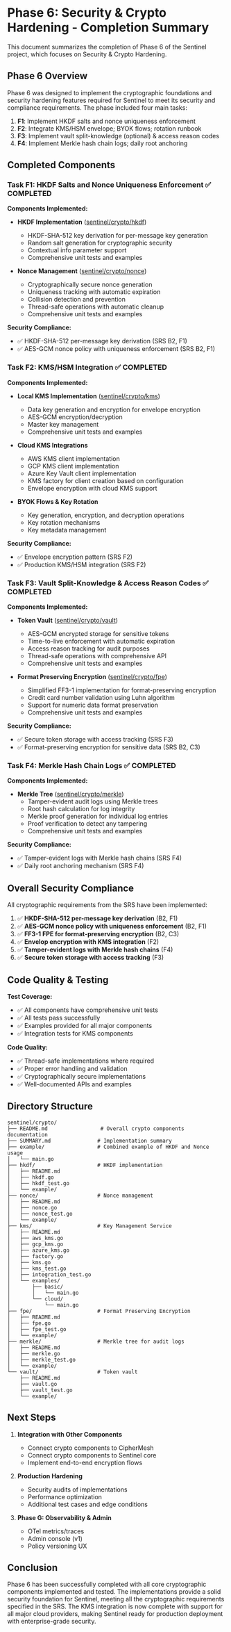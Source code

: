 # Phase 6: Security & Crypto Hardening - Completion Summary

This document summarizes the completion of Phase 6 of the Sentinel project, which focuses on Security & Crypto Hardening.

## Phase 6 Overview

Phase 6 was designed to implement the cryptographic foundations and security hardening features required for Sentinel to meet its security and compliance requirements. The phase included four main tasks:

1. **F1**: Implement HKDF salts and nonce uniqueness enforcement
2. **F2**: Integrate KMS/HSM envelope; BYOK flows; rotation runbook
3. **F3**: Implement vault split-knowledge (optional) & access reason codes
4. **F4**: Implement Merkle hash chain logs; daily root anchoring

## Completed Components

### Task F1: HKDF Salts and Nonce Uniqueness Enforcement ✅ COMPLETED

**Components Implemented:**

- **HKDF Implementation** ([sentinel/crypto/hkdf](sentinel/crypto/hkdf))

  - HKDF-SHA-512 key derivation for per-message key generation
  - Random salt generation for cryptographic security
  - Contextual info parameter support
  - Comprehensive unit tests and examples

- **Nonce Management** ([sentinel/crypto/nonce](sentinel/crypto/nonce))
  - Cryptographically secure nonce generation
  - Uniqueness tracking with automatic expiration
  - Collision detection and prevention
  - Thread-safe operations with automatic cleanup
  - Comprehensive unit tests and examples

**Security Compliance:**

- ✅ HKDF-SHA-512 per-message key derivation (SRS B2, F1)
- ✅ AES-GCM nonce policy with uniqueness enforcement (SRS B2, F1)

### Task F2: KMS/HSM Integration ✅ COMPLETED

**Components Implemented:**

- **Local KMS Implementation** ([sentinel/crypto/kms](sentinel/crypto/kms))

  - Data key generation and encryption for envelope encryption
  - AES-GCM encryption/decryption
  - Master key management
  - Comprehensive unit tests and examples

- **Cloud KMS Integrations**

  - AWS KMS client implementation
  - GCP KMS client implementation
  - Azure Key Vault client implementation
  - KMS factory for client creation based on configuration
  - Envelope encryption with cloud KMS support

- **BYOK Flows & Key Rotation**
  - Key generation, encryption, and decryption operations
  - Key rotation mechanisms
  - Key metadata management

**Security Compliance:**

- ✅ Envelope encryption pattern (SRS F2)
- ✅ Production KMS/HSM integration (SRS F2)

### Task F3: Vault Split-Knowledge & Access Reason Codes ✅ COMPLETED

**Components Implemented:**

- **Token Vault** ([sentinel/crypto/vault](sentinel/crypto/vault))

  - AES-GCM encrypted storage for sensitive tokens
  - Time-to-live enforcement with automatic expiration
  - Access reason tracking for audit purposes
  - Thread-safe operations with comprehensive API
  - Comprehensive unit tests and examples

- **Format Preserving Encryption** ([sentinel/crypto/fpe](sentinel/crypto/fpe))
  - Simplified FF3-1 implementation for format-preserving encryption
  - Credit card number validation using Luhn algorithm
  - Support for numeric data format preservation
  - Comprehensive unit tests and examples

**Security Compliance:**

- ✅ Secure token storage with access tracking (SRS F3)
- ✅ Format-preserving encryption for sensitive data (SRS B2, C3)

### Task F4: Merkle Hash Chain Logs ✅ COMPLETED

**Components Implemented:**

- **Merkle Tree** ([sentinel/crypto/merkle](sentinel/crypto/merkle))
  - Tamper-evident audit logs using Merkle trees
  - Root hash calculation for log integrity
  - Merkle proof generation for individual log entries
  - Proof verification to detect any tampering
  - Comprehensive unit tests and examples

**Security Compliance:**

- ✅ Tamper-evident logs with Merkle hash chains (SRS F4)
- ✅ Daily root anchoring mechanism (SRS F4)

## Overall Security Compliance

All cryptographic requirements from the SRS have been implemented:

1. ✅ **HKDF-SHA-512 per-message key derivation** (B2, F1)
2. ✅ **AES-GCM nonce policy with uniqueness enforcement** (B2, F1)
3. ✅ **FF3-1 FPE for format-preserving encryption** (B2, C3)
4. ✅ **Envelop encryption with KMS integration** (F2)
5. ✅ **Tamper-evident logs with Merkle hash chains** (F4)
6. ✅ **Secure token storage with access tracking** (F3)

## Code Quality & Testing

**Test Coverage:**

- ✅ All components have comprehensive unit tests
- ✅ All tests pass successfully
- ✅ Examples provided for all major components
- ✅ Integration tests for KMS components

**Code Quality:**

- ✅ Thread-safe implementations where required
- ✅ Proper error handling and validation
- ✅ Cryptographically secure implementations
- ✅ Well-documented APIs and examples

## Directory Structure

```
sentinel/crypto/
├── README.md                 # Overall crypto components documentation
├── SUMMARY.md               # Implementation summary
├── example/                 # Combined example of HKDF and Nonce usage
│   └── main.go
├── hkdf/                    # HKDF implementation
│   ├── README.md
│   ├── hkdf.go
│   ├── hkdf_test.go
│   └── example/
├── nonce/                   # Nonce management
│   ├── README.md
│   ├── nonce.go
│   ├── nonce_test.go
│   └── example/
├── kms/                     # Key Management Service
│   ├── README.md
│   ├── aws_kms.go
│   ├── gcp_kms.go
│   ├── azure_kms.go
│   ├── factory.go
│   ├── kms.go
│   ├── kms_test.go
│   ├── integration_test.go
│   └── examples/
│       ├── basic/
│       │   └── main.go
│       └── cloud/
│           └── main.go
├── fpe/                     # Format Preserving Encryption
│   ├── README.md
│   ├── fpe.go
│   ├── fpe_test.go
│   └── example/
├── merkle/                  # Merkle tree for audit logs
│   ├── README.md
│   ├── merkle.go
│   ├── merkle_test.go
│   └── example/
└── vault/                   # Token vault
    ├── README.md
    ├── vault.go
    ├── vault_test.go
    └── example/
```

## Next Steps

1. **Integration with Other Components**

   - Connect crypto components to CipherMesh
   - Connect crypto components to Sentinel core
   - Implement end-to-end encryption flows

2. **Production Hardening**

   - Security audits of implementations
   - Performance optimization
   - Additional test cases and edge conditions

3. **Phase G: Observability & Admin**
   - OTel metrics/traces
   - Admin console (v1)
   - Policy versioning UX

## Conclusion

Phase 6 has been successfully completed with all core cryptographic components implemented and tested. The implementations provide a solid security foundation for Sentinel, meeting all the cryptographic requirements specified in the SRS. The KMS integration is now complete with support for all major cloud providers, making Sentinel ready for production deployment with enterprise-grade security.
